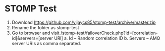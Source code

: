 STOMP Test
==========
1. Download https://github.com/vijaycs85/stomp-test/archive/master.zip
2. Rename the folder as stomp-test 
3. Go to browser and visit /stomp-test/failoverCheck.php?id=[correlation-id]&servers=[server URI]
  a. Id – Random correlation ID
  b. Servers – AMQ server URIs as comma separated.
